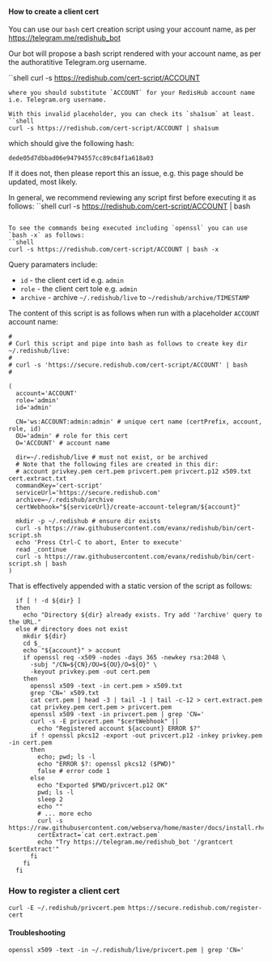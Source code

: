
#### How to create a client cert 

You can use our `bash` cert creation script using your account name, as per https://telegram.me/redishub_bot

Our bot will propose a bash script rendered with your account name, as per the authoratitive Telegram.org username.

``shell
curl -s https://redishub.com/cert-script/ACCOUNT
```
where you should substitute `ACCOUNT` for your RedisHub account name i.e. Telegram.org username.

With this invalid placeholder, you can check its `sha1sum` at least.
``shell
curl -s https://redishub.com/cert-script/ACCOUNT | sha1sum
```
which should give the following hash:
```
dede05d7dbbad06e94794557cc89c84f1a618a03
```
If it does not, then please report this an issue, e.g. this page should be updated, most likely.

In general, we recommend reviewing any script first before executing it as follows:
``shell
curl -s https://redishub.com/cert-script/ACCOUNT | bash
```

To see the commands being executed including `openssl` you can use `bash -x` as follows:
``shell
curl -s https://redishub.com/cert-script/ACCOUNT | bash -x
```

Query paramaters include:
- `id` - the client cert id e.g. `admin`
- `role` - the client cert tole e.g. `admin`
- `archive` - archive `~/.redishub/live` to `~/redishub/archive/TIMESTAMP` 

The content of this script is as follows when run with a placeholder `ACCOUNT` account name:
```shell
# 
# Curl this script and pipe into bash as follows to create key dir ~/.redishub/live:
# 
# curl -s 'https://secure.redishub.com/cert-script/ACCOUNT' | bash
# 

(
  account='ACCOUNT'
  role='admin'
  id='admin'

  CN='ws:ACCOUNT:admin:admin' # unique cert name (certPrefix, account, role, id)
  OU='admin' # role for this cert
  O='ACCOUNT' # account name

  dir=~/.redishub/live # must not exist, or be archived
  # Note that the following files are created in this dir:
  # account privkey.pem cert.pem privcert.pem privcert.p12 x509.txt cert.extract.txt
  commandKey='cert-script'
  serviceUrl='https://secure.redishub.com'
  archive=~/.redishub/archive
  certWebhook="${serviceUrl}/create-account-telegram/${account}"

  mkdir -p ~/.redishub # ensure dir exists
  curl -s https://raw.githubusercontent.com/evanx/redishub/bin/cert-script.sh 
  echo 'Press Ctrl-C to abort, Enter to execute'
  read _continue
  curl -s https://raw.githubusercontent.com/evanx/redishub/bin/cert-script.sh | bash
)
```

That is effectively appended with a static version of the script as follows:
```
  if [ ! -d ${dir} ]
  then
    echo "Directory ${dir} already exists. Try add '?archive' query to the URL."
  else # directory does not exist
    mkdir ${dir}
    cd $_
    echo "${account}" > account
    if openssl req -x509 -nodes -days 365 -newkey rsa:2048 \
      -subj "/CN=${CN}/OU=${OU}/O=${O}" \
      -keyout privkey.pem -out cert.pem
    then
      openssl x509 -text -in cert.pem > x509.txt
      grep 'CN=' x509.txt
      cat cert.pem | head -3 | tail -1 | tail -c-12 > cert.extract.pem
      cat privkey.pem cert.pem > privcert.pem
      openssl x509 -text -in privcert.pem | grep 'CN='
      curl -s -E privcert.pem "$certWebhook" ||
        echo "Registered account ${account} ERROR $?"
      if ! openssl pkcs12 -export -out privcert.p12 -inkey privkey.pem -in cert.pem
      then
        echo; pwd; ls -l
        echo "ERROR $?: openssl pkcs12 ($PWD)"
        false # error code 1
      else
        echo "Exported $PWD/privcert.p12 OK"
        pwd; ls -l
        sleep 2
        echo ""
        # ... more echo
        curl -s https://raw.githubusercontent.com/webserva/home/master/docs/install.rhcurl.txt
        certExtract=`cat cert.extract.pem`
        echo "Try https://telegram.me/redishub_bot '/grantcert $certExtract'"
      fi
    fi
  fi
```

### How to register a client cert 

```shell
curl -E ~/.redishub/privcert.pem https://secure.redishub.com/register-cert
```


#### Troubleshooting

```shell
openssl x509 -text -in ~/.redishub/live/privcert.pem | grep 'CN='
```
 
